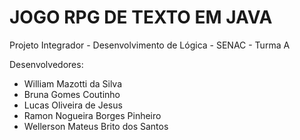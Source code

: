 # JOGO RPG DE TEXTO EM JAVA
Projeto Integrador - Desenvolvimento de Lógica - SENAC - Turma A


Desenvolvedores:
- William Mazotti da Silva
- Bruna Gomes Coutinho
- Lucas Oliveira de Jesus
- Ramon Nogueira Borges Pinheiro
- Wellerson Mateus Brito dos Santos

